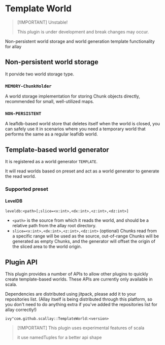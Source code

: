 # Template World

> [!IMPORTANT] Unstable!
> 
> This plugin is under development and break changes may occur.

Non-persistent world storage and world generation template functionality for allay

## Non-persistent world storage

It porvide two world storage type.

### `MEMORY-ChunkHolder`  

A world storage implementation for storing Chunk objects directly, recommended for small, well-utilized maps.

### `NON-PERSISTENT`

A leafldb-based world store that deletes itself when the world is closed, you can safely use it in scenarios where you need a temporary world that performs the same as a regular leafldb world.

## Template-based world generator

It is registered as a world generator `TEMPLATE`.

It will read worlds based on preset and act as a world generator to generate the read world.

### Supported preset

#### LevelDB

`leveldb:<path>[;slice=<x:int>,<dx:int>,<z:int>,<dz:int>]`

- `<path>` is the source from which it reads the world, and should be a relative path from the allay root directory.
- `slice=<x:int>,<dx:int>,<z:int>,<dz:int>` (optional) Chunks read from a specific range will be used as the source, out-of-range Chunks will be generated as empty Chunks, and the generator will offset the origin of the sliced area to the world origin.

## Plugin API

This plugin provides a number of APIs to allow other plugins to quickly create template-based worlds. These APIs are currently only available in scala.

Dependencies are distributed using jitpack, please add it to your repositories list. (Allay itself is being distributed through this platform, so you don't need to do anything extra if you've added the repositories list for allay correctly!)

`ivy"com.github.scallay::TemplateWorld:<version>`

> [!IMPORTANT] This plugin uses experimental features of scala
> 
> it use namedTuples for a better api shape
